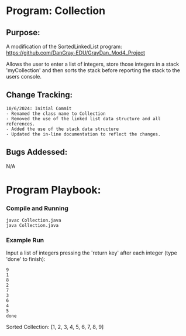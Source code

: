 # Program: Collection

## Purpose: 
A modification of the SortedLinkedList program: https://github.com/DanGray-EDU/GrayDan_Mod4_Project

Allows the user to enter a list of integers, store those integers in a stack 'myCollection' and then sorts the stack before reporting the stack to the users console.
## Change Tracking:
    10/6/2024: Initial Commit 
    - Renamed the class name to Collection
    - Removed the use of the linked list data structure and all references.
    - Added the use of the stack data structure
    - Updated the in-line documentation to reflect the changes.

## Bugs Addessed:
N/A

# Program Playbook:
### Compile and Running
    javac Collection.java
    java Collection.java

### Example Run
Input a list of integers pressing the 'return key' after each integer (type 'done' to finish):

    9
    1
    8
    2
    7
    3
    6
    4
    5
    done

Sorted Collection: [1, 2, 3, 4, 5, 6, 7, 8, 9]